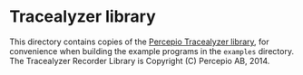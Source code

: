 # Tracealyzer library
This directory contains copies of the [Percepio Tracealyzer library](https://percepio.com/tz/), for convenience when building the example programs in the `examples` directory. The Tracealyzer Recorder Library is Copyright (C) Percepio AB, 2014.

